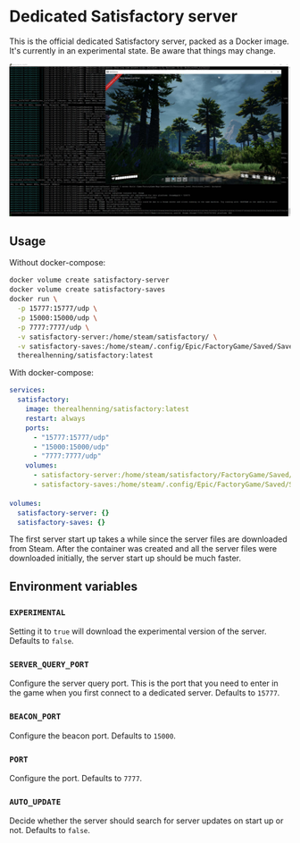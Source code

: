 # Dedicated Satisfactory server

This is the official dedicated Satisfactory server, packed as a Docker image. It's currently in an experimental state. Be aware that things may change.

![Server logs and game](screenshot.jpg)

## Usage

Without docker-compose:

```sh
docker volume create satisfactory-server
docker volume create satisfactory-saves
docker run \
  -p 15777:15777/udp \
  -p 15000:15000/udp \
  -p 7777:7777/udp \
  -v satisfactory-server:/home/steam/satisfactory/ \
  -v satisfactory-saves:/home/steam/.config/Epic/FactoryGame/Saved/SaveGames/server/ \
  therealhenning/satisfactory:latest
```

With docker-compose:

```yml
services:
  satisfactory:
    image: therealhenning/satisfactory:latest
    restart: always
    ports:
      - "15777:15777/udp"
      - "15000:15000/udp"
      - "7777:7777/udp"
    volumes:
      - satisfactory-server:/home/steam/satisfactory/FactoryGame/Saved/
      - satisfactory-saves:/home/steam/.config/Epic/FactoryGame/Saved/SaveGames/server/

volumes:
  satisfactory-server: {}
  satisfactory-saves: {}
```

The first server start up takes a while since the server files are downloaded from Steam. After the container was created and all the server files were downloaded initially, the server start up should be much faster.

## Environment variables

### `EXPERIMENTAL`

Setting it to `true` will download the experimental version of the server. Defaults to `false`.

### `SERVER_QUERY_PORT`

Configure the server query port. This is the port that you need to enter in the game when you first connect to a dedicated server. Defaults to `15777`.

### `BEACON_PORT`

Configure the beacon port. Defaults to `15000`.

### `PORT`

Configure the port. Defaults to `7777`.

### `AUTO_UPDATE`

Decide whether the server should search for server updates on start up or not. Defaults to `false`.
